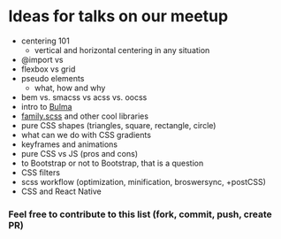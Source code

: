 # Ideas for talks on our meetup

* centering 101
  * vertical and horizontal centering in any situation
* @import vs <link />
* flexbox vs grid
* pseudo elements
  * what, how and why
* bem vs. smacss vs acss vs. oocss
* intro to [Bulma](https://bulma.io/)
* [family.scss](https://lukyvj.github.io/family.scss/) and other cool libraries
* pure CSS shapes (triangles, square, rectangle, circle)
* what can we do with CSS gradients
* keyframes and animations
* pure CSS vs JS (pros and cons)
* to Bootstrap or not to Bootstrap, that is a question
* CSS filters
* scss workflow (optimization, minification, broswersync, +postCSS)
* CSS and React Native

### Feel free to contribute to this list (fork, commit, push, create PR)
